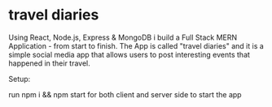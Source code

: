 # travel diaries

Using React, Node.js, Express & MongoDB i build a Full Stack MERN Application - from start to finish. The App is called "travel diaries" and it is a simple social media app that allows users to post interesting events that happened in their travel.

Setup:

run npm i && npm start for both client and server side to start the app